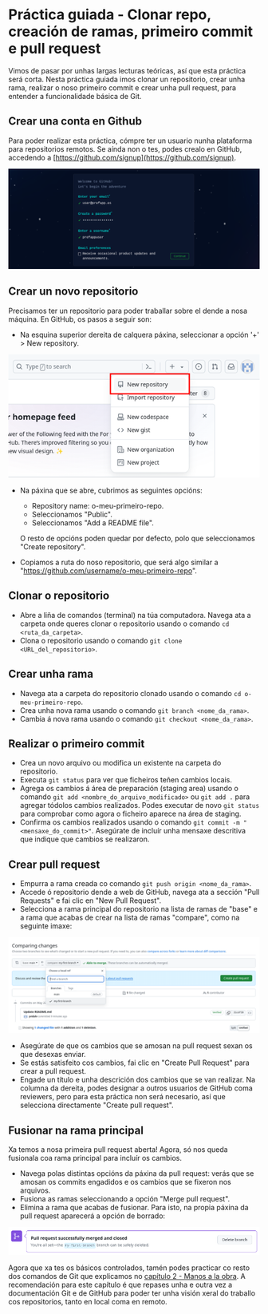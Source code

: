 # Práctica guiada - Clonar repo, creación de ramas, primeiro commit e pull request

Vimos de pasar por unhas largas lecturas teóricas, así que esta práctica será corta. Nesta práctica guiada imos clonar un repositorio, crear unha rama, realizar o noso primeiro commit e crear unha pull request, para entender a funcionalidade básica de Git.

## Crear una conta en Github

Para poder realizar esta práctica, cómpre ter un usuario nunha plataforma para repositorios remotos. Se aínda non o tes, podes crealo en GitHub, accedendo a [https://github.com/signup](https://github.com/signup).

<div style="text-align: center;">
  <div style="margin: 0 auto;">

![](../_media/02_hands_on/github-signup.png)

  </div>
</div>

## Crear un novo repositorio

Precisamos ter un repositorio para poder traballar sobre el dende a nosa máquina. En GitHub, os pasos a seguir son:

- Na esquina superior dereita de calquera páxina, seleccionar a opción '+' > New repository.

<div style="text-align: center;">
  <div style="margin: 0 auto;">

![](../_media/02_hands_on/github-create-repo.png)

  </div>
</div>

- Na páxina que se abre, cubrimos as seguintes opcións:

  - Repository name: o-meu-primeiro-repo.
  - Seleccionamos "Public".
  - Seleccionamos "Add a README file".

  O resto de opcións poden quedar por defecto, polo que seleccionamos "Create repository".

- Copiamos a ruta do noso repositorio, que será algo similar a "https://github.com/username/o-meu-primeiro-repo".

## Clonar o repositorio

- Abre a liña de comandos (terminal) na túa computadora. Navega ata a carpeta onde queres clonar o repositorio usando o comando `cd <ruta_da_carpeta>`.
- Clona o repositorio usando o comando `git clone <URL_del_repositorio>`.

## Crear unha rama

- Navega ata a carpeta do repositorio clonado usando o comando `cd o-meu-primeiro-repo`.
- Crea unha nova rama usando o comando `git branch <nome_da_rama>`.
- Cambia á nova rama usando o comando `git checkout <nome_da_rama>`.

## Realizar o primeiro commit

- Crea un novo arquivo ou modifica un existente na carpeta do repositorio.
- Executa `git status` para ver que ficheiros teñen cambios locais.
- Agrega os cambios á área de preparación (staging area) usando o comando `git add <nombre_do_arquivo_modificado>` ou `git add .` para agregar tódolos cambios realizados. Podes executar de novo `git status` para comprobar como agora o ficheiro aparece na área de staging.
- Confirma os cambios realizados usando o comando `git commit -m "<mensaxe_do_commit>"`. Asegúrate de incluír unha mensaxe descritiva que indique que cambios se realizaron.

## Crear pull request

- Empurra a rama creada co comando `git push origin <nome_da_rama>`.
- Accede ó repositorio dende a web de GitHub, navega ata a sección "Pull Requests" e fai clic en "New Pull Request".
- Selecciona a rama principal do repositorio na lista de ramas de "base" e a rama que acabas de crear na lista de ramas "compare", como na seguinte imaxe:

<div style="text-align: center;">
  <div style="margin: 0 auto;">

![](../_media/02_hands_on/github-pr.png)

  </div>
</div>

- Asegúrate de que os cambios que se amosan na pull request sexan os que desexas enviar.
- Se estás satisfeito cos cambios, fai clic en "Create Pull Request" para crear a pull request.
- Engade un título e unha descrición dos cambios que se van realizar. Na columna da dereita, podes designar a outros usuarios de GitHub coma reviewers, pero para esta práctica non será necesario, así que selecciona directamente "Create pull request".


## Fusionar na rama principal

Xa temos a nosa primeira pull request aberta! Agora, só nos queda fusionala coa rama principal para incluír os cambios.

- Navega polas distintas opcións da páxina da pull request: verás que se amosan os commits engadidos e os cambios que se fixeron nos arquivos.
- Fusiona as ramas seleccionando a opción "Merge pull request".
- Elimina a rama que acabas de fusionar. Para isto, na propia páxina da pull request aparecerá a opción de borrado:

<div style="text-align: center;">
  <div style="margin: 0 auto;">

![](../_media/02_hands_on/github-delete-branch.png)

  </div>
</div>

Agora que xa tes os básicos controlados, tamén podes practicar co resto dos comandos de Git que explicamos no [capítulo 2 - Manos a la obra](02_basic_commands.md). A recomendación para este capítulo é que repases unha e outra vez a documentación Git e de GitHub para poder ter unha visión xeral do traballo cos repositorios, tanto en local coma en remoto.
